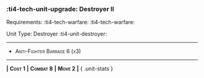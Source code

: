 ### :ti4-tech-unit-upgrade: **Destroyer II**

Requirements: :ti4-tech-warfare: :ti4-tech-warfare:

Unit Type: Destroyer :ti4-unit-destroyer:

---

* <span style="font-variant:small-caps;">Anti-Fighter Barrage 6 (x3)</span> 

---

__|__ <span style="font-variant:small-caps;white-space: nowrap;">**Cost 1**</span> __|__ <span style="font-variant:small-caps;white-space: nowrap;">**Combat 8**</span> __|__ <span style="font-variant:small-caps;white-space: nowrap;">**Move 2**</span> __|__
{ .unit-stats }
